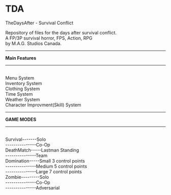 # TDA
TheDaysAfter - Survival Conflict<br>

Repository of files for the days after survival conflict.<br>  A FP/3P survival horror, FPS, Action, RPG<br> by M.A.G. Studios Canada.

*****************
**Main Features**
*****************
<br>
Menu System <br>
Inventory System<br>
Clothing System<br>
Time System<br>
Weather System<br>
Character Improvment(Skill) System<br>


**************
**GAME MODES**
**************
<br>
Survival-------Solo<br>
---------------Co-Op<br>
DeathMatch-----Lastman Standing<br>
---------------Team <br>
Domination-----Small 3 control points<br>
---------------Medium 5 control points<br>
---------------Large 7 control points<br>
Zombie---------Solo<br>
---------------Co-Op<br>
---------------Adversarial <br>
